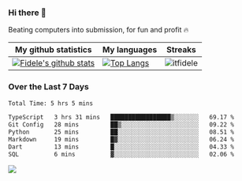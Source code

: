 ### Hi there 👋
<p>Beating computers into submission, for fun and profit 🔥</p>

|My github statistics|My languages|Streaks|
|-|-|-|
|[![Fidele's github stats](https://github-readme-stats.vercel.app/api?username=itfidele&count_private=true&show_icons=true&theme=dark&hide_title=true)](https://github.com/itfidele)|[![Top Langs](https://github-readme-stats.vercel.app/api/top-langs/?username=itfidele&show_icons=true&langs_count=8&theme=dark&layout=compact&hide_title=true)](https://github.com/itfidele)|![itfidele](https://github-readme-streak-stats.herokuapp.com/?user=itfidele&theme=dark)

### Over the Last 7 Days
<!--START_SECTION:waka-->

```txt
Total Time: 5 hrs 5 mins

TypeScript   3 hrs 31 mins   █████████████████▒░░░░░░░   69.17 %
Git Config   28 mins         ██▒░░░░░░░░░░░░░░░░░░░░░░   09.22 %
Python       25 mins         ██░░░░░░░░░░░░░░░░░░░░░░░   08.51 %
Markdown     19 mins         █▓░░░░░░░░░░░░░░░░░░░░░░░   06.24 %
Dart         13 mins         █░░░░░░░░░░░░░░░░░░░░░░░░   04.33 %
SQL          6 mins          ▓░░░░░░░░░░░░░░░░░░░░░░░░   02.06 %
```

<!--END_SECTION:waka-->



![](https://komarev.com/ghpvc/?username=itfidele)
